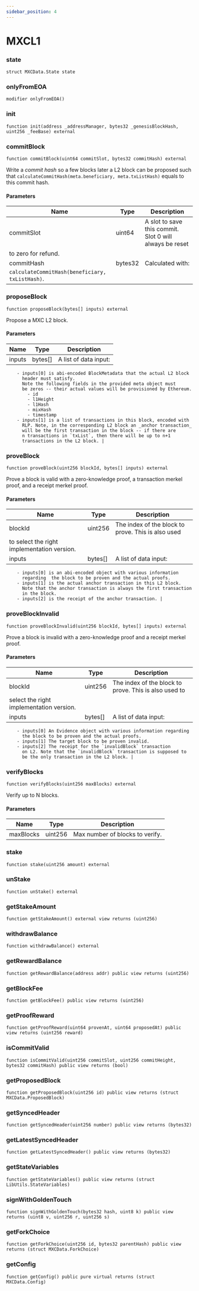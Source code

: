 ```yaml
---
sidebar_position: 4
---
```


# MXCL1

### state

```solidity
struct MXCData.State state
```

### onlyFromEOA

```solidity
modifier onlyFromEOA()
```

### init

```solidity
function init(address _addressManager, bytes32 _genesisBlockHash, uint256 _feeBase) external
```

### commitBlock

```solidity
function commitBlock(uint64 commitSlot, bytes32 commitHash) external
```

Write a _commit hash_ so a few blocks later a L2 block can be proposed
such that `calculateCommitHash(meta.beneficiary, meta.txListHash)` equals
to this commit hash.

#### Parameters

| Name                                            | Type    | Description                                             |
| ----------------------------------------------- | ------- | ------------------------------------------------------- |
| commitSlot                                      | uint64  | A slot to save this commit. Slot 0 will always be reset |
| to zero for refund.                             |
| commitHash                                      | bytes32 | Calculated with:                                        |
| `calculateCommitHash(beneficiary, txListHash)`. |

### proposeBlock

```solidity
function proposeBlock(bytes[] inputs) external
```

Propose a MXC L2 block.

#### Parameters

| Name   | Type    | Description           |
| ------ | ------- | --------------------- |
| inputs | bytes[] | A list of data input: |

        - inputs[0] is abi-encoded BlockMetadata that the actual L2 block
          header must satisfy.
          Note the following fields in the provided meta object must
          be zeros -- their actual values will be provisioned by Ethereum.
            - id
            - l1Height
            - l1Hash
            - mixHash
            - timestamp
        - inputs[1] is a list of transactions in this block, encoded with
          RLP. Note, in the corresponding L2 block an _anchor transaction_
          will be the first transaction in the block -- if there are
          n transactions in `txList`, then there will be up to n+1
          transactions in the L2 block. |

### proveBlock

```solidity
function proveBlock(uint256 blockId, bytes[] inputs) external
```

Prove a block is valid with a zero-knowledge proof, a transaction
merkel proof, and a receipt merkel proof.

#### Parameters

| Name                                        | Type    | Description                                        |
| ------------------------------------------- | ------- | -------------------------------------------------- |
| blockId                                     | uint256 | The index of the block to prove. This is also used |
| to select the right implementation version. |
| inputs                                      | bytes[] | A list of data input:                              |

        - inputs[0] is an abi-encoded object with various information
          regarding  the block to be proven and the actual proofs.
        - inputs[1] is the actual anchor transaction in this L2 block.
          Note that the anchor transaction is always the first transaction
          in the block.
        - inputs[2] is the receipt of the anchor transaction. |

### proveBlockInvalid

```solidity
function proveBlockInvalid(uint256 blockId, bytes[] inputs) external
```

Prove a block is invalid with a zero-knowledge proof and a receipt
merkel proof.

#### Parameters

| Name                                     | Type    | Description                                           |
| ---------------------------------------- | ------- | ----------------------------------------------------- |
| blockId                                  | uint256 | The index of the block to prove. This is also used to |
| select the right implementation version. |
| inputs                                   | bytes[] | A list of data input:                                 |

        - inputs[0] An Evidence object with various information regarding
          the block to be proven and the actual proofs.
        - inputs[1] The target block to be proven invalid.
        - inputs[2] The receipt for the `invalidBlock` transaction
          on L2. Note that the `invalidBlock` transaction is supposed to
          be the only transaction in the L2 block. |

### verifyBlocks

```solidity
function verifyBlocks(uint256 maxBlocks) external
```

Verify up to N blocks.

#### Parameters

| Name      | Type    | Description                     |
| --------- | ------- | ------------------------------- |
| maxBlocks | uint256 | Max number of blocks to verify. |

### stake

```solidity
function stake(uint256 amount) external
```

### unStake

```solidity
function unStake() external
```

### getStakeAmount

```solidity
function getStakeAmount() external view returns (uint256)
```

### withdrawBalance

```solidity
function withdrawBalance() external
```

### getRewardBalance

```solidity
function getRewardBalance(address addr) public view returns (uint256)
```

### getBlockFee

```solidity
function getBlockFee() public view returns (uint256)
```

### getProofReward

```solidity
function getProofReward(uint64 provenAt, uint64 proposedAt) public view returns (uint256 reward)
```

### isCommitValid

```solidity
function isCommitValid(uint256 commitSlot, uint256 commitHeight, bytes32 commitHash) public view returns (bool)
```

### getProposedBlock

```solidity
function getProposedBlock(uint256 id) public view returns (struct MXCData.ProposedBlock)
```

### getSyncedHeader

```solidity
function getSyncedHeader(uint256 number) public view returns (bytes32)
```

### getLatestSyncedHeader

```solidity
function getLatestSyncedHeader() public view returns (bytes32)
```

### getStateVariables

```solidity
function getStateVariables() public view returns (struct LibUtils.StateVariables)
```

### signWithGoldenTouch

```solidity
function signWithGoldenTouch(bytes32 hash, uint8 k) public view returns (uint8 v, uint256 r, uint256 s)
```

### getForkChoice

```solidity
function getForkChoice(uint256 id, bytes32 parentHash) public view returns (struct MXCData.ForkChoice)
```

### getConfig

```solidity
function getConfig() public pure virtual returns (struct MXCData.Config)
```